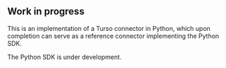## Work in progress

This is an implementation of a Turso connector in Python, which upon completion can serve as a
reference connector implementing the Python SDK.

The Python SDK is under development.